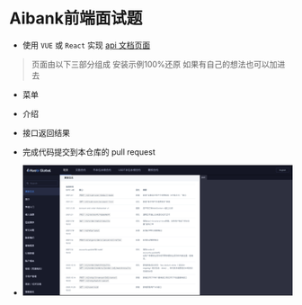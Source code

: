 # Aibank前端面试题


* 使用 ``VUE`` 或 ``React`` 实现 [api 文档页面](https://huobiapi.github.io/docs/spot/v1/cn/#9d97b30872)
> 页面由以下三部分组成 安装示例100%还原 如果有自己的想法也可以加进去

  * 菜单
  * 介绍
  * 接口返回结果

* 完成代码提交到本仓库的 pull request
* ![图片](https://github.com/AiBank-G/fronted_test_exam/blob/main/huobi.png)
